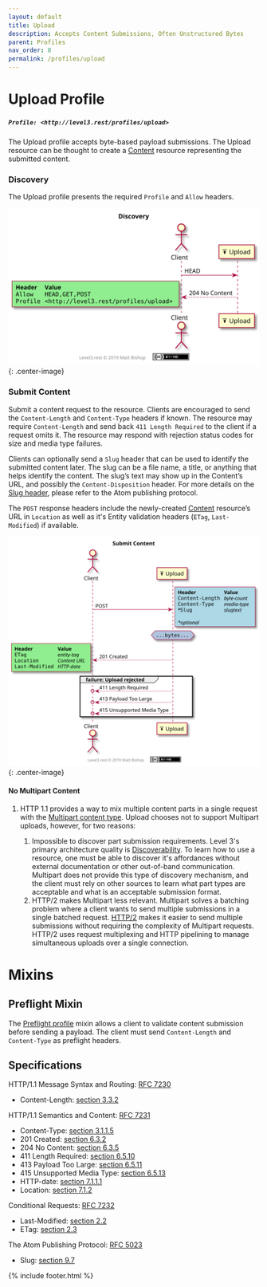 ```yaml
---
layout: default
title: Upload
description: Accepts Content Submissions, Often Unstructured Bytes
parent: Profiles
nav_order: 8
permalink: /profiles/upload
---
```

# Upload Profile

##### `Profile: <http://level3.rest/profiles/upload>`

The Upload profile accepts byte-based payload submissions. The Upload resource can be thought to create a [Content](content.md) resource representing the submitted content.

### Discovery

The Upload profile presents the required `Profile` and `Allow` headers.

![](upload/discovery.svg){: .center-image}

### Submit Content

Submit a content request to the resource. Clients are encouraged to send the `Content-Length` and `Content-Type` headers if known. The resource may require `Content-Length` and send back `411 Length Required` to the client if a request omits it. The resource may respond with rejection status codes for size and media type failures.

Clients can optionally send a `Slug` header that can be used to identify the submitted content later. The slug can be a file name, a title, or anything that helps identify the content. The slug’s text may show up in the Content’s URL, and possibly the `Content-Disposition` header. For more details on the [Slug header](https://bitworking.org/projects/atom/rfc5023.html#rfc.section.9.7), please refer to the Atom publishing protocol.

The  `POST` response headers include the newly-created [Content](content.md) resource’s URL in `Location` as well as it's Entity validation headers (`ETag`, `Last-Modified`) if available.

![](upload/submit.svg){: .center-image}

#### No Multipart Content

1. HTTP 1.1 provides a way to mix multiple content parts in a single request with the [Multipart content type](https://www.w3.org/Protocols/rfc1341/7_2_Multipart.html). Upload chooses not to support Multipart uploads, however, for two reasons:

   1. Impossible to discover part submission requirements. Level 3's primary architecture quality is [Discoverability](../qualities.md#discoverability). To learn how to use a resource, one must be able to discover it's affordances without external documentation or other out-of-band communication. Multipart does not provide this type of discovery mechanism, and the client must rely on other sources to learn what part types are acceptable and what is an acceptable submission format.
   2. HTTP/2 makes Multipart less relevant. Multipart solves a batching problem where a client wants to send multiple submissions in a single batched request. [HTTP/2](https://hpbn.co/http2/#request-and-response-multiplexing) makes it easier to send multiple submissions without requiring the complexity of Multipart requests. HTTP/2 uses request multiplexing and HTTP pipelining to manage simultaneous uploads over a single connection.

# Mixins

## Preflight Mixin

The [Preflight profile](preflight.md) mixin allows a client to validate content submission before sending a payload. The client must send `Content-Length` and `Content-Type` as preflight headers.

## Specifications

HTTP/1.1 Message Syntax and Routing: [RFC 7230](https://tools.ietf.org/html/rfc7230)

- Content-Length: [section 3.3.2](https://tools.ietf.org/html/rfc7230#section-3.3.2)

HTTP/1.1 Semantics and Content: [RFC 7231](https://tools.ietf.org/html/rfc7231)

- Content-Type: [section 3.1.1.5](https://tools.ietf.org/html/rfc7231#section-3.1.1.5)
- 201 Created: [section 6.3.2](https://tools.ietf.org/html/rfc7231#section-6.3.2)
- 204 No Content: [section 6.3.5](https://tools.ietf.org/html/rfc7231#section-6.3.5)
- 411 Length Required: [section 6.5.10](https://tools.ietf.org/html/rfc7231#section-6.5.10)
- 413 Payload Too Large: [section 6.5.11](https://tools.ietf.org/html/rfc7231#section-6.5.11)
- 415 Unsupported Media Type: [section 6.5.13](https://tools.ietf.org/html/rfc7231#section-6.5.13)
- HTTP-date: [section 7.1.1.1](https://tools.ietf.org/html/rfc7231#section-7.1.1.1)
- Location: [section 7.1.2](https://tools.ietf.org/html/rfc7231#section-7.1.2)

Conditional Requests: [RFC 7232](https://tools.ietf.org/html/rfc7232)

- Last-Modified: [section 2.2](https://tools.ietf.org/html/rfc7232#section-2.2)
- ETag: [section 2.3](https://tools.ietf.org/html/rfc7232#section-2.3)

The Atom Publishing Protocol: [RFC 5023](https://bitworking.org/projects/atom/rfc5023.html)

- Slug: [section 9.7](https://bitworking.org/projects/atom/rfc5023.html#rfc.section.9.7)

{% include footer.html %}